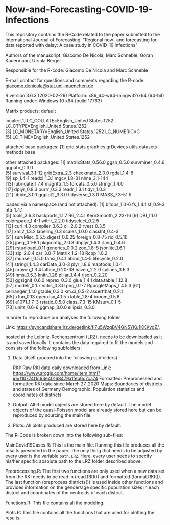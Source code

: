 # Now-and-Forecasting-COVID-19-Infections

This repository contains the R-Code related to the paper submitted to the International Journal of Forecasting: 
	"Regional now- and forecasting for data reported with delay:
	A case study in COVID-19 infections"

Authors of the manuscript: Giacomo De Nicola, Marc Schneble, Göran Kauermann, Ursula Berger

Responsible for the R-code: Giacomo De Nicola and Marc Schneble

E-mail contact for questions and comments regarding the R-code: giacomo.denicola@stat.uni-muenchen.de

R version 3.6.3 (2020-02-29)
Platform: x86_64-w64-mingw32/x64 (64-bit)
Running under: Windows 10 x64 (build 17763)

Matrix products: default

locale:
[1] LC_COLLATE=English_United States.1252  LC_CTYPE=English_United States.1252   
[3] LC_MONETARY=English_United States.1252 LC_NUMERIC=C                          
[5] LC_TIME=English_United States.1252    

attached base packages:
[1] grid      stats     graphics  grDevices utils     datasets  methods   base     

other attached packages:
 [1] matrixStats_0.56.0 ggsn_0.5.0         survminer_0.4.6    ggpubr_0.3.0      
 [5] survival_3.1-12    gridExtra_2.3      checkmate_2.0.0    rgdal_1.4-8       
 [9] sp_1.4-1           readxl_1.3.1       mgcv_1.8-31        nlme_3.1-144      
[13] lubridate_1.7.4    magrittr_1.5       forcats_0.5.0      stringr_1.4.0     
[17] dplyr_0.8.3        purrr_0.3.3        readr_1.3.1        tidyr_1.0.3       
[21] tibble_3.0.1       ggplot2_3.3.0      tidyverse_1.3.0    MASS_7.3-51.5     

loaded via a namespace (and not attached):
 [1] bitops_1.0-6        fs_1.4.1            sf_0.9-3            httr_1.4.1         
 [5] tools_3.6.3         backports_1.1.7     R6_2.4.1            KernSmooth_2.23-16 
 [9] DBI_1.1.0           colorspace_1.4-1    withr_2.2.0         tidyselect_0.2.5   
[13] curl_4.3            compiler_3.6.3      cli_2.0.2           rvest_0.3.5        
[17] xml2_1.3.2          labeling_0.3        scales_1.0.0        classInt_0.4-3     
[21] survMisc_0.5.5      digest_0.6.25       foreign_0.8-75      rio_0.5.16         
[25] jpeg_0.1-8.1        pkgconfig_2.0.3     dbplyr_1.4.3        rlang_0.4.6        
[29] rstudioapi_0.11     generics_0.0.2      zoo_1.8-8           jsonlite_1.6.1     
[33] zip_2.0.4           car_3.0-7           Matrix_1.2-18       Rcpp_1.0.2         
[37] munsell_0.5.0       fansi_0.4.1         abind_1.4-5         lifecycle_0.2.0    
[41] stringi_1.4.3       carData_3.0-3       plyr_1.8.6          maptools_1.0-1     
[45] crayon_1.3.4        lattice_0.20-38     haven_2.2.0         splines_3.6.3      
[49] hms_0.5.3           knitr_1.28          pillar_1.4.4        rjson_0.2.20       
[53] ggsignif_0.6.0      reprex_0.3.0        glue_1.4.1          data.table_1.12.8  
[57] modelr_0.1.7        vctrs_0.3.0         png_0.1-7           RgoogleMaps_1.4.5.3
[61] cellranger_1.1.0    gtable_0.3.0        km.ci_0.5-2         assertthat_0.2.1   
[65] xfun_0.13           openxlsx_4.1.5      xtable_1.8-4        broom_0.5.6        
[69] e1071_1.7-3         rstatix_0.5.0       class_7.3-15        KMsurv_0.1-5       
[73] units_0.6-6         ggmap_3.0.0         ellipsis_0.3.0 

In order to reproduce our analyses the following folder 

Link: https://syncandshare.lrz.de/getlink/fi7u5WzqBV4GN5YKu1KKKvdZ/, 

hosted at the Leibniz-Rechenzentrum (LRZ), needs to be downloaded as it is and saved locally. 
It contains the data required to fit the models and consists of the following subfolders:

1) Data (itself grouped into the following subfolders)

	RKI: Raw RKI data daily downloaded from 
		Link: https://www.arcgis.com/home/item.html?id=f10774f1c63e40168479a1feb6c7ca74
	Formatted: Preprocessed and formatted RKI data since March 27, 2020
	Maps: Boundaries of districts and states of Germany
	Demographic: Population statistics and coordinates of districts

2) Output: All R model objects are stored here by default. The model objects of the quasi-Poisson model
	are already stored here but can be reproduced by sourcing the main file.

3) Plots: All plots produced are stored here by default. 


The R-Code is broken down into the following sub-files:

MainCovid19Cases.R: This is the main file. Running this file produces all the results presented in the paper. 
	The only thing that needs to be adjusted by every user is the variable ``path.LRZ``. 
	Here, every user needs to specify his/her specific absolute path to the LRZ folder described above.

Preprocessing.R: The first two functions are only used when a new data set from the RKI needs to be read in
	(read.RKI()) and formatted (format.RKI()). The last function (preprocess.districts()) is
	used inside other functions and provides information on the gender/age specific population sizes
	in each district and coordinates of the centroids of each district.

Functions.R: This file contains all the modeling. 

Plots.R: This file contains all the functions that are used for plotting the results. 
